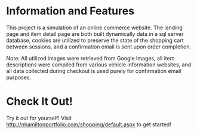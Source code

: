 # Information and Features
This project is a simulation of an online commerce website. The landing page and item detail page are both built dynamically data in a sql server database, cookies are utilized to preserve the state of the shopping cart between sessions, and a confirmation email is sent upon order completion.

Note: All utilized images were retrieved from Google Images, all item descriptions were compiled from various vehicle information websites, and all data collected during checkout is used purely for confirmation email purposes.

# Check It Out!
Try it out for yourself! Visit http://nhamiltonportfolio.com/shopping/default.aspx to get started!
